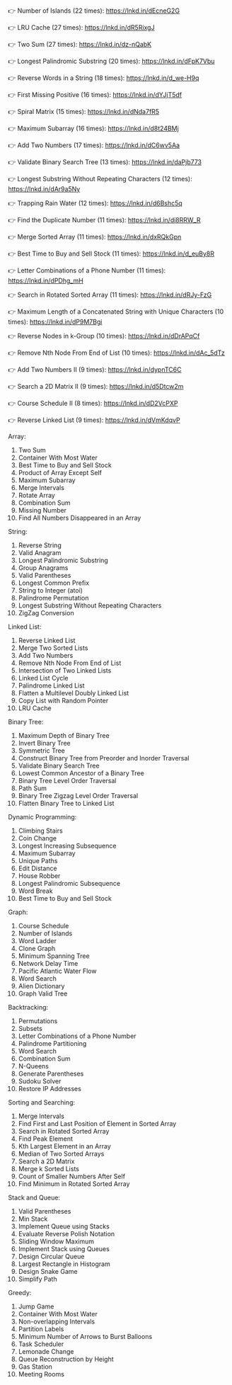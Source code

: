 
👉 Number of Islands (22 times): https://lnkd.in/dEcneG2G

👉 LRU Cache (27 times): https://lnkd.in/dR5RixgJ

👉 Two Sum (27 times): https://lnkd.in/dz-nQabK

👉 Longest Palindromic Substring (20 times): https://lnkd.in/dFpK7Vbu

👉 Reverse Words in a String (18 times): https://lnkd.in/d_we-H9q

👉 First Missing Positive (16 times): https://lnkd.in/dYJjT5df

👉 Spiral Matrix (15 times): https://lnkd.in/dNda7fR5

👉 Maximum Subarray (16 times): https://lnkd.in/d8t24BMj

👉 Add Two Numbers (17 times): https://lnkd.in/dC6wv5Aa

👉 Validate Binary Search Tree (13 times): https://lnkd.in/daPjb773

👉 Longest Substring Without Repeating Characters (12 times): https://lnkd.in/dAr9a5Ny

👉 Trapping Rain Water (12 times): https://lnkd.in/d6Bshc5q

👉 Find the Duplicate Number (11 times): https://lnkd.in/di8RRW_R

👉 Merge Sorted Array (11 times): https://lnkd.in/dxRQkGpn

👉 Best Time to Buy and Sell Stock (11 times): https://lnkd.in/d_euBy8R

👉 Letter Combinations of a Phone Number (11 times): https://lnkd.in/dPDhg_mH

👉 Search in Rotated Sorted Array (11 times): https://lnkd.in/dRJy-FzG

👉 Maximum Length of a Concatenated String with Unique Characters (10 times): https://lnkd.in/dP9M7Bgi

👉 Reverse Nodes in k-Group (10 times): https://lnkd.in/dDrAPqCf

👉 Remove Nth Node From End of List (10 times): https://lnkd.in/dAc_5dTz

👉 Add Two Numbers II (9 times): https://lnkd.in/dypnTC6C

👉 Search a 2D Matrix II (9 times): https://lnkd.in/d5Dtcw2m

👉 Course Schedule II (8 times): https://lnkd.in/dD2VcPXP

👉 Reverse Linked List (9 times): https://lnkd.in/dVmKdqvP



Array:
1. Two Sum
2. Container With Most Water
3. Best Time to Buy and Sell Stock
4. Product of Array Except Self
5. Maximum Subarray
6. Merge Intervals
7. Rotate Array
8. Combination Sum
9. Missing Number
10. Find All Numbers Disappeared in an Array

String:
1. Reverse String
2. Valid Anagram
3. Longest Palindromic Substring
4. Group Anagrams
5. Valid Parentheses
6. Longest Common Prefix
7. String to Integer (atoi)
8. Palindrome Permutation
9. Longest Substring Without Repeating Characters
10. ZigZag Conversion

Linked List:
1. Reverse Linked List
2. Merge Two Sorted Lists
3. Add Two Numbers
4. Remove Nth Node From End of List
5. Intersection of Two Linked Lists
6. Linked List Cycle
7. Palindrome Linked List
8. Flatten a Multilevel Doubly Linked List
9. Copy List with Random Pointer
10. LRU Cache

Binary Tree:
1. Maximum Depth of Binary Tree
2. Invert Binary Tree
3. Symmetric Tree
4. Construct Binary Tree from Preorder and Inorder Traversal
5. Validate Binary Search Tree
6. Lowest Common Ancestor of a Binary Tree
7. Binary Tree Level Order Traversal
8. Path Sum
9. Binary Tree Zigzag Level Order Traversal
10. Flatten Binary Tree to Linked List

Dynamic Programming:
1. Climbing Stairs
2. Coin Change
3. Longest Increasing Subsequence
4. Maximum Subarray
5. Unique Paths
6. Edit Distance
7. House Robber
8. Longest Palindromic Subsequence
9. Word Break
10. Best Time to Buy and Sell Stock

Graph:
1. Course Schedule
2. Number of Islands
3. Word Ladder
4. Clone Graph
5. Minimum Spanning Tree
6. Network Delay Time
7. Pacific Atlantic Water Flow
8. Word Search
9. Alien Dictionary
10. Graph Valid Tree

Backtracking:
1. Permutations
2. Subsets
3. Letter Combinations of a Phone Number
4. Palindrome Partitioning
5. Word Search
6. Combination Sum
7. N-Queens
8. Generate Parentheses
9. Sudoku Solver
10. Restore IP Addresses

Sorting and Searching:
1. Merge Intervals
2. Find First and Last Position of Element in Sorted Array
3. Search in Rotated Sorted Array
4. Find Peak Element
5. Kth Largest Element in an Array
6. Median of Two Sorted Arrays
7. Search a 2D Matrix
8. Merge k Sorted Lists
9. Count of Smaller Numbers After Self
10. Find Minimum in Rotated Sorted Array

Stack and Queue:
1. Valid Parentheses
2. Min Stack
3. Implement Queue using Stacks
4. Evaluate Reverse Polish Notation
5. Sliding Window Maximum
6. Implement Stack using Queues
7. Design Circular Queue
8. Largest Rectangle in Histogram
9. Design Snake Game
10. Simplify Path

Greedy:
1. Jump Game
2. Container With Most Water
3. Non-overlapping Intervals
4. Partition Labels
5. Minimum Number of Arrows to Burst Balloons
6. Task Scheduler
7. Lemonade Change
8. Queue Reconstruction by Height
9. Gas Station
10. Meeting Rooms 


